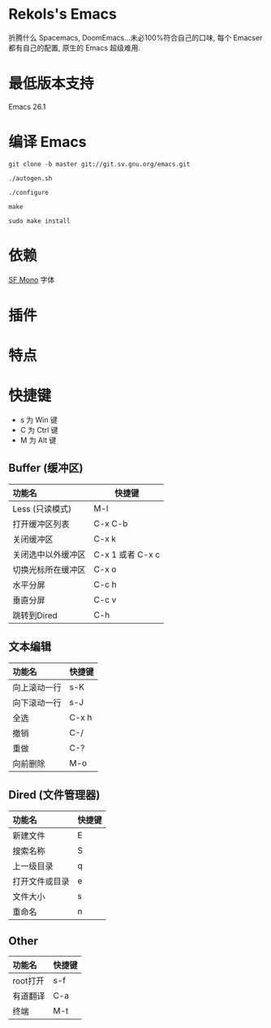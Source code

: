 # Rekols's Emacs

折腾什么 Spacemacs, DoomEmacs...未必100%符合自己的口味, 每个 Emacser 都有自己的配置, 原生的 Emacs 超级难用.

# 最低版本支持

Emacs 26.1

# 编译 Emacs

```
git clone -b master git://git.sv.gnu.org/emacs.git

./autogen.sh 

./configure

make

sudo make install
```

# 依赖

[SF Mono](https://github.com/ZulwiyozaPutra/SF-Mono-Font) 字体

# 插件

# 特点

# 快捷键

* s 为 Win 键
* C 为 Ctrl 键
* M 为 Alt 键

## Buffer (缓冲区)
功能名 | 快捷键
:--- | ---
Less (只读模式) | M-l
打开缓冲区列表 | C-x C-b
关闭缓冲区 | C-x k
关闭选中以外缓冲区 | C-x 1 或者 C-x c
切换光标所在缓冲区 | C-x o
水平分屏 | C-c h
垂直分屏 | C-c v
跳转到Dired | C-h

## 文本编辑
功能名 | 快捷键
:--- | ---
向上滚动一行 | s-K
向下滚动一行 | s-J
全选 | C-x h
撤销 | C-/
重做 | C-?
向前删除 | M-o

## Dired (文件管理器)
功能名 | 快捷键
:--- | ---
新建文件 | E
搜索名称 | S
上一级目录 | q
打开文件或目录 | e
文件大小 | s
重命名 | n

## Other
功能名 | 快捷键
:--- | ---
root打开 | s-f
有道翻译 | C-a
终端 | M-t


